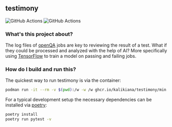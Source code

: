 <!--
SPDX-FileCopyrightText: 2024 Liv Dywan <liv.dywan@suse.com>

SPDX-License-Identifier: EUPL-1.2
-->

## testimony

![GitHub Actions](https://github.com/kalikiana/testimony/actions/workflows/test.yaml/badge.svg)
![GitHub Actions](https://github.com/kalikiana/testimony/actions/workflows/container.yaml/badge.svg)

### What's this project about?

The log files of [openQA](https://open.qa) jobs are key to reviewing the result of a test. What if they could be processed and analyzed with the help of AI? More specifically using [TensorFlow](https://www.tensorflow.org/) to train a model on passing and failing jobs.

### How do I build and run this?

The quickest way to run testimony is via the container:

```bash
podman run -it --rm -v $(pwd):/w -w /w ghcr.io/kalikiana/testimony/min:latest
```

For a typical development setup the necessary dependencies can be installed via [poetry](https://python-poetry.org):

```bash
poetry install
poetry run pytest -v
```
